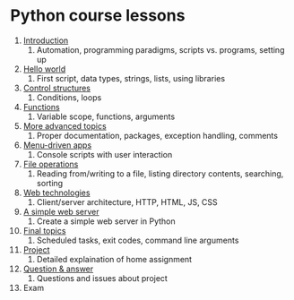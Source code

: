 # Python course lessons
1. [Introduction](https://github.com/robert-abela/python/blob/master/lessons/01.md)
   1. Automation, programming paradigms, scripts vs. programs, setting up
1. [Hello world](https://github.com/robert-abela/python/blob/master/lessons/02.md)
   1. First script, data types, strings, lists, using libraries
1. [Control structures](https://github.com/robert-abela/python/blob/master/lessons/03.md)
   1. Conditions, loops
1. [Functions](https://github.com/robert-abela/python/blob/master/lessons/04.md)
   1. Variable scope, functions, arguments
1. [More advanced topics](https://github.com/robert-abela/python/blob/master/lessons/05.md)
   1. Proper documentation, packages, exception handling, comments
1. [Menu-driven apps](https://github.com/robert-abela/python/blob/master/lessons/06.md)
   1. Console scripts with user interaction
1. [File operations](https://github.com/robert-abela/python/blob/master/lessons/07.md)
   1. Reading from/writing to a file, listing directory contents, searching, sorting
1. [Web technologies](https://github.com/robert-abela/python/blob/master/lessons/08.md)
   1. Client/server architecture, HTTP, HTML, JS, CSS
1. [A simple web server](https://github.com/robert-abela/python/blob/master/lessons/09.md)
   1. Create a simple web server in Python
1. [Final topics](https://github.com/robert-abela/python/blob/master/lessons/10.md)
   1. Scheduled tasks, exit codes, command line arguments
1. [Project](https://github.com/robert-abela/python/blob/master/lessons/11.md)
   1. Detailed explaination of home assignment
1. [Question & answer](https://github.com/robert-abela/python/blob/master/lessons/12.md)
   1. Questions and issues about project
1. Exam
